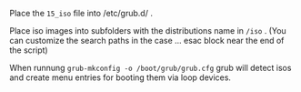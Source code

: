 Place the `15_iso` file into /etc/grub.d/ .

Place iso images into subfolders with the distributions name in `/iso` . (You can customize the search paths in the case ... esac block near the end of the script)

When runnung `grub-mkconfig -o /boot/grub/grub.cfg` grub will detect isos and create menu entries for booting them via loop devices. 